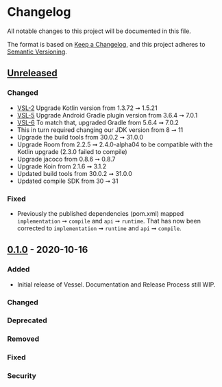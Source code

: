# Changelog

All notable changes to this project will be documented in this file.

The format is based on [Keep a Changelog](https://keepachangelog.com/en/1.0.0/),
and this project adheres to [Semantic Versioning](https://semver.org/spec/v2.0.0.html).

## [Unreleased]

### Changed

- [VSL-2](https://github.com/textnow/vessel/issues/2) Upgrade Kotlin version from 1.3.72 ➞ 1.5.21
- [VSL-5](https://github.com/textnow/vessel/issues/5) Upgrade Android Gradle plugin version from 3.6.4 ➞ 7.0.1
- [VSL-6](https://github.com/textnow/vessel/issues/6) To match that, upgraded Gradle from 5.6.4 ➞ 7.0.2
- This in turn required changing our JDK version from 8 ➞ 11
- Upgrade the build tools from 30.0.2 ➞ 31.0.0
- Upgrade Room from 2.2.5 ➞ 2.4.0-alpha04 to be compatible with the Kotlin upgrade (2.3.0 failed to compile)
- Upgrade jacoco from 0.8.6 ➞ 0.8.7
- Upgrade Koin from 2.1.6 ➞ 3.1.2
- Updated build tools from 30.0.2 ➞ 31.0.0
- Updated compile SDK from 30 ➞ 31

### Fixed

- Previously the published dependencies (pom.xml) mapped `implementation` ➞ `compile` and `api` ➞ `runtime`. That has now been corrected to `implementation` ➞ `runtime` and `api` ➞ `compile`. 

## [0.1.0] - 2020-10-16

### Added

-   Initial release of Vessel. Documentation and Release Process still WIP.

### Changed

### Deprecated

### Removed

### Fixed

### Security

[Unreleased]: https://github.com/textnow/vessel/compare/0.1.0...HEAD

[0.1.0]: https://github.com/textnow/vessel/compare/b6cd8b1b18e8d98cf2f0401338420fe993ba9535...0.1.0
